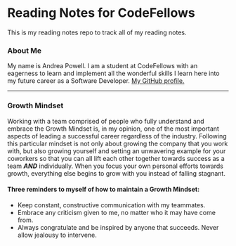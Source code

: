 # Reading Notes for CodeFellows

This is my reading notes repo to track all of my reading notes.

### About Me

My name is Andrea Powell. I am a student at CodeFellows with an eagerness to learn and implement all the wonderful skills I learn here into my future career as a Software Developer. [My GitHub profile.](https://github.com/Andreavpowell)

___________________________________________________________________________________

### Growth Mindset

Working with a team comprised of people who fully understand and embrace the Growth Mindset is, in my opinion, one of the most important aspects of leading a successful career regardless of the industry. Following this particular mindset is not only about growing the company that you work with, but also growing yourself and setting an unwavering example for your coworkers so that you can all lift each other together towards success as a team ***AND*** individually. When you focus your own personal efforts towards growth, everything else begins to grow with you instead of falling stagnant. 

#### Three reminders to myself of how to maintain a Growth Mindset:

- Keep constant, constructive communication with my teammates.
- Embrace any criticism given to me, no matter who it may have come from.
- Always congratulate and be inspired by anyone that succeeds. Never allow jealousy to intervene.


